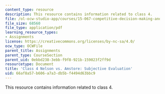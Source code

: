 ```yaml
---
content_type: resource
description: This resource contains information related to class 4.
file: /ol-ocw-studio-app/courses/15-067-competitive-decision-making-and-negotiation-spring-2011/66af8a57b606a7a3db5bf4494d63bbc9_MIT15_067S11_Cl4_Nl_Am_SE.pdf
file_size: 68560
file_type: application/pdf
learning_resource_types:
- Assignments
license: https://creativecommons.org/licenses/by-nc-sa/4.0/
ocw_type: OCWFile
parent_title: Assignments
parent_type: CourseSection
parent_uid: 0ebbd238-3ebb-f9f8-921b-159023f2ff9d
resourcetype: Document
title: 'Class 4 Nelson vs. Amstore: Subjective Evaluation'
uid: 66af8a57-b606-a7a3-db5b-f4494d63bbc9
---
```

This resource contains information related to class 4.